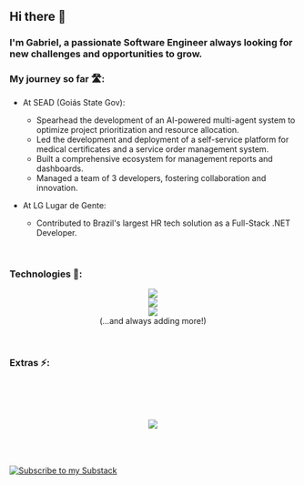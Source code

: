 ## Hi there 👋

### I'm **Gabriel**, a passionate Software Engineer always looking for new challenges and opportunities to grow.

### My journey so far 🛣️:
- At SEAD (Goiás State Gov):
  - Spearhead the development of an AI-powered multi-agent system to optimize project prioritization and resource allocation.
  - Led the development and deployment of a self-service platform for medical certificates and a service order management system.
  - Built a comprehensive ecosystem for management reports and dashboards.
  - Managed a team of 3 developers, fostering collaboration and innovation.
    
- At LG Lugar de Gente:
  -   Contributed to Brazil's largest HR tech solution as a Full-Stack .NET Developer.
<br/>

### Technologies 📡:

<p align="center">
  <a href="https://skillicons.dev">
    <img src="https://skillicons.dev/icons?i=py,cs,java" />
    <br/>
    <img src="https://skillicons.dev/icons?i=html,css,js,react" />
    <br/>
    <img src="https://skillicons.dev/icons?i=docker,git,mysql,mongodb" />
  </a>
  <br/>
(…and always adding more!)
</p>
<br/>

### Extras ⚡:

<p align="center">
  <br/><br/><br/><br/>
  <img src="https://leetcard.jacoblin.cool/Gabriel-Mesq?theme=nord&font=Manjari?width=500&height=200" />
  <br/><br/><br/><br/>
</p>

  [![Subscribe to my Substack](https://img.shields.io/badge/Substack-Read%20My%20Posts-orange?logo=substack&style=for-the-badge)](https://substack.com/@devgabrielmesquita)
